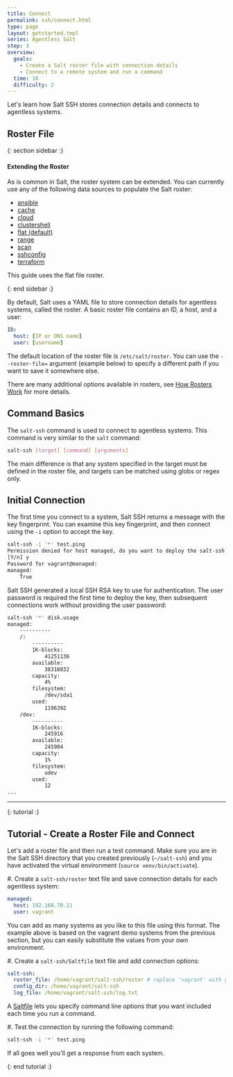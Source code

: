 ```yaml
---
title: Connect
permalink: ssh/connect.html
type: page
layout: getstarted.tmpl
series: Agentless Salt
step: 3
overview:
  goals:
    - Create a Salt roster file with connection details
    - Connect to a remote system and run a command
  time: 10
  difficulty: 2
---
```


Let's learn how Salt SSH stores connection details and connects to agentless systems. 

## Roster File

{: section sidebar :}

#### Extending the Roster

As is common in Salt, the roster system can be extended. You can currently use any of the following data sources to populate the Salt roster:

- [ansible](https://docs.saltstack.com/en/latest/ref/roster/all/salt.roster.ansible.html)
- [cache](https://docs.saltstack.com/en/latest/ref/roster/all/salt.roster.cache.html)
- [cloud](https://docs.saltstack.com/en/latest/ref/roster/all/salt.roster.cloud.html)
- [clustershell](https://docs.saltstack.com/en/latest/ref/roster/all/salt.roster.clustershell.html)
- [flat (default)](https://docs.saltstack.com/en/latest/ref/roster/all/salt.roster.flat.html)
- [range](https://docs.saltstack.com/en/develop/ref/roster/all/salt.roster.range.html)
- [scan](https://docs.saltstack.com/en/latest/ref/roster/all/salt.roster.scan.html)
- [sshconfig](https://docs.saltstack.com/en/latest/ref/roster/all/salt.roster.sshconfig.html)
- [terraform](https://docs.saltstack.com/en/latest/ref/roster/all/salt.roster.terraform.html)

This guide uses the flat file roster.

{: end sidebar :}

By default, Salt uses a YAML file to store connection details for agentless systems, called the roster. A basic roster file contains an ID, a host, and a user:

```yaml
ID:
  host: [IP or DNS name] 
  user: [username]
```

The default location of the roster file is `/etc/salt/roster`. You can use the `--roster-file=` argument (example below) to specify a different path if you want to save it somewhere else.

There are many additional options available in rosters, see [How Rosters Work](https://docs.saltstack.com/en/develop/topics/ssh/roster.html#how-rosters-work) for more details.

## Command Basics

The `salt-ssh` command is used to connect to agentless systems. This command is very similar to the `salt` command:

```bash
salt-ssh [target] [command] [arguments]
```

The main difference is that any system specified in the target must be defined in the roster file, and targets can be matched using globs or regex only.

## Initial Connection

The first time you connect to a system, Salt SSH returns a message with the key fingerprint. You can examine this key fingerprint, and then connect using the `-i` option to accept the key.
```bash
salt-ssh -i '*' test.ping
Permission denied for host managed, do you want to deploy the salt-ssh key? (password required):
[Y/n] y
Password for vagrant@managed:
managed:
    True
```
Salt SSH generated a local SSH RSA key to use for authentication. The user password is required the first time to deploy the key, then subsequent connections work without providing the user password:

```bash
salt-ssh '*' disk.usage 
managed:
    ----------
    /:
        ----------
        1K-blocks:
            41251136
        available:
            38318832
        capacity:
            4%
        filesystem:
            /dev/sda1
        used:
            1196392
    /dev:
        ----------
        1K-blocks:
            245916
        available:
            245904
        capacity:
            1%
        filesystem:
            udev
        used:
            12
...
```

--------------

{: tutorial :}

## Tutorial - Create a Roster File and Connect

Let's add a roster file and then run a test command. Make sure you are in the Salt SSH directory that you created previously
(`~/salt-ssh`) and you have activated the virtual environment (`source venv/bin/activate`).

#. Create a `salt-ssh/roster` text file and save connection details for each agentless system:
```yaml
managed:
  host: 192.168.70.11
  user: vagrant
```
You can add as many systems as you like to this file using this format. The
example above is based on the vagrant demo systems from the previous
section, but you can easily substitute the values from your own environment.

#. Create a `salt-ssh/Saltfile` text file and add connection options:
```yaml
salt-ssh:
  roster_file: /home/vagrant/salt-ssh/roster # replace 'vagrant' with your username if needed
  config_dir: /home/vagrant/salt-ssh
  log_file: /home/vagrant/salt-ssh/log.txt  
```
A [Saltfile](https://docs.saltstack.com/en/latest/topics/ssh/#define-cli-options-with-saltfile) lets you specify command line options that you want included each time you run a command. 

#. Test the connection by running the following command:
```bash
salt-ssh -i '*' test.ping
```

If all goes well you'll get a response from each system.

{: end tutorial :}

